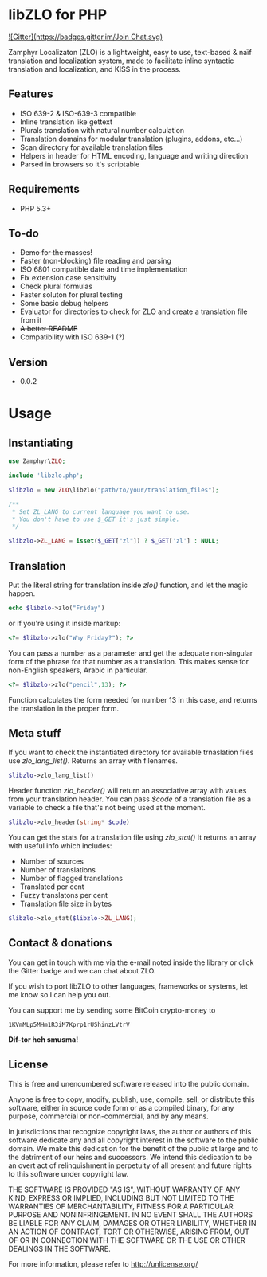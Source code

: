 libZLO for PHP
=========

[![Gitter](https://badges.gitter.im/Join Chat.svg)](https://gitter.im/zamphyr/zlo?utm_source=badge&utm_medium=badge&utm_campaign=pr-badge)

Zamphyr Localizaton (ZLO) is a lightweight, easy to use, text-based & naïf translation and localization system, made to facilitate inline syntactic translation and localization, and KISS in the process.

Features
---

  - ISO 639-2 & ISO-639-3 compatible
  - Inline translation like gettext
  - Plurals translation with natural number calculation
  - Translation domains for modular translation (plugins, addons, etc...)
  - Scan directory for available translation files
  - Helpers in header for HTML encoding, language and writing direction
  - Parsed in browsers so it's scriptable

Requirements
----

  - PHP 5.3+


To-do
----

  - ~~Demo for the masses!~~
  - Faster (non-blocking) file reading and parsing
  - ISO 6801 compatible date and time implementation
  - Fix extension case sensitivity
  - Check plural formulas
  - Faster soluton for plural testing
  - Some basic debug helpers
  - Evaluator for directories to check for ZLO and create a translation file from it
  - ~~A better README~~
  - Compatibility with ISO 639-1 (?)

Version
----

  - 0.0.2

Usage
====

Instantiating
--
```php
use Zamphyr\ZLO;

include 'libzlo.php';

$libzlo = new ZLO\libzlo("path/to/your/translation_files");

/**
 * Set ZL_LANG to current language you want to use.
 * You don't have to use $_GET it's just simple.
 */

$libzlo->ZL_LANG = isset($_GET["zl"]) ? $_GET['zl'] : NULL;
```

Translation
--

Put the literal string for translation inside *zlo()* function, and let the magic happen.

```php
echo $libzlo->zlo("Friday")
```
or if you're using it inside markup:

```php
<?= $libzlo->zlo("Why Friday?"); ?>
```

You can pass a number as a parameter and get the adequate non-singular form of the phrase for that number as a translation. This makes sense for non-English speakers, Arabic in particular.

```php
<?= $libzlo->zlo("pencil",13); ?>
```

Function calculates the form needed for number 13 in this case, and returns the translation in the proper form.

Meta stuff
----
If you want to check the instantiated directory for available trnaslation files use *zlo_lang_list()*. Returns an array with filenames.
```php
$libzlo->zlo_lang_list()
```
Header function *zlo_header()* will return an associative array with values from your translation header. You can pass *$code* of a translation file as a variable to check a file that's not being used at the moment.

```php
$libzlo->zlo_header(string* $code)
```
You can get the stats for a translation file using *zlo_stat()* It returns an array with useful info which includes:
  - Number of sources
  - Number of translations
  - Number of flagged translations
  - Translated per cent
  - Fuzzy translatons per cent
  - Translation file size in bytes

```php
$libzlo->zlo_stat($libzlo->ZL_LANG);
```

Contact & donations
----
You can get in touch with me via the e-mail noted inside the library or click the Gitter badge and we can chat about ZLO.

If you wish to port libZLO to other languages, frameworks or systems, let me know so I can help you out.

You can support me by sending some BitCoin crypto-money to
```
1KVmMLp5MHm1R3iM7Kprp1rUShinzLVtrV
```

**Dif-tor heh smusma!**


License
----
This is free and unencumbered software released into the public domain.

Anyone is free to copy, modify, publish, use, compile, sell, or
distribute this software, either in source code form or as a compiled
binary, for any purpose, commercial or non-commercial, and by any
means.

In jurisdictions that recognize copyright laws, the author or authors
of this software dedicate any and all copyright interest in the
software to the public domain. We make this dedication for the benefit
of the public at large and to the detriment of our heirs and
successors. We intend this dedication to be an overt act of
relinquishment in perpetuity of all present and future rights to this
software under copyright law.

THE SOFTWARE IS PROVIDED "AS IS", WITHOUT WARRANTY OF ANY KIND,
EXPRESS OR IMPLIED, INCLUDING BUT NOT LIMITED TO THE WARRANTIES OF
MERCHANTABILITY, FITNESS FOR A PARTICULAR PURPOSE AND NONINFRINGEMENT.
IN NO EVENT SHALL THE AUTHORS BE LIABLE FOR ANY CLAIM, DAMAGES OR
OTHER LIABILITY, WHETHER IN AN ACTION OF CONTRACT, TORT OR OTHERWISE,
ARISING FROM, OUT OF OR IN CONNECTION WITH THE SOFTWARE OR THE USE OR
OTHER DEALINGS IN THE SOFTWARE.

For more information, please refer to <http://unlicense.org/>
